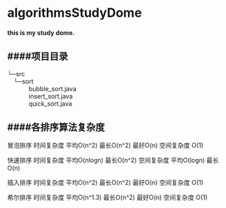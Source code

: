 # algorithmsStudyDome
#### this is my study dome.
####项目目录
--- 
   
└─src           
&ensp;&ensp;└─sort          
&ensp;&ensp;&ensp;&ensp;&ensp;&ensp;&ensp;bubble_sort.java                    
&ensp;&ensp;&ensp;&ensp;&ensp;&ensp;&ensp;insert_sort.java            
&ensp;&ensp;&ensp;&ensp;&ensp;&ensp;&ensp;quick_sort.java  

####各排序算法复杂度
-----     
冒泡排序 时间复杂度 平均O(n^2) 最长O(n^2) 最好O(n) 空间复杂度 O(1)                  

快速排序 时间复杂度 平均O(nlogn) 最长O(n^2)  空间复杂度 平均O(logn) 最长O(n)          
   
插入排序 时间复杂度 平均O(n^2) 最长O(n^2) 最好O(n)  空间复杂度 O(1)                 

希尔排序 时间复杂度 平均O(n^1.3) 最长O(n^2) 最好O(n) 空间复杂度 O(1)    


                    
            
     